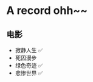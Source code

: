 # A record ohh~~
## 电影
- 寂静人生 :white_check_mark:
- 死囚漫步
- 绿色奇迹 :white_check_mark:
- 悲惨世界 :white_check_mark:
